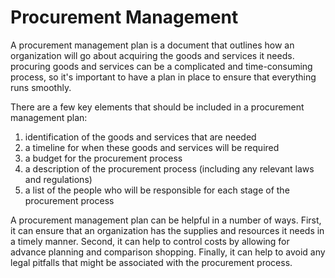 # Procurement Management



A procurement management plan is a document that outlines how an organization will go about acquiring the goods and services it needs. procuring goods and services can be a complicated and time-consuming process, so it's important to have a plan in place to ensure that everything runs smoothly.

There are a few key elements that should be included in a procurement management plan:

1. identification of the goods and services that are needed
2. a timeline for when these goods and services will be required
3. a budget for the procurement process
4. a description of the procurement process (including any relevant laws and regulations)
5. a list of the people who will be responsible for each stage of the procurement process

A procurement management plan can be helpful in a number of ways. First, it can ensure that an organization has the supplies and resources it needs in a timely manner. Second, it can help to control costs by allowing for advance planning and comparison shopping. Finally, it can help to avoid any legal pitfalls that might be associated with the procurement process.